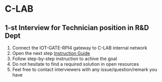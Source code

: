 # C-LAB
## 1-st Interview for Technician position in R&D Dept

1. Connect the IOT-GATE-RPI4 gateway to C-LAB internal network
3. Open the next step [Instruction Guide]()
4. Follow step-by-step instruction to achive the goal
5. Do not hesitate to find a required solution in open resources
6. Feel free to contact interviewers with any issue/question/remark you have
